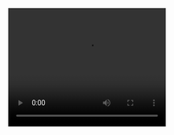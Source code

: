 <video width="320" height="240" controls>
  <source src="[search.mp4](https://raw.githubusercontent.com/edwardgra4ev/Serach-env-variables-from-TWX/main/search.mp4)" type="video/mp4">
</video>
